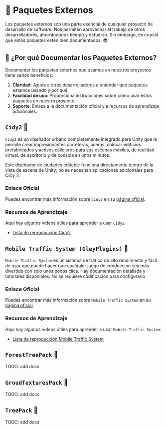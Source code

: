 # 📝 Paquetes Externos

Los paquetes externos son una parte esencial de cualquier proyecto de desarrollo de software. Nos permiten aprovechar el trabajo de otros desarrolladores, ahorrándonos tiempo y esfuerzo. Sin embargo, es crucial que estos paquetes estén bien documentados. 📚

## 🤔 ¿Por qué Documentar los Paquetes Externos?

Documentar los paquetes externos que usamos en nuestros proyectos tiene varios beneficios:

1. **Claridad**: Ayuda a otros desarrolladores a entender qué paquetes estamos usando y por qué.
2. **Facilidad de uso**: Proporciona instrucciones sobre cómo usar estos paquetes en nuestro proyecto.
3. **Soporte**: Enlaza a la documentación oficial y a recursos de aprendizaje adicionales.

## `Cidy2` 📖

`Cidy2` es un diseñador urbano completamente integrado para Unity que le permite crear impresionantes carreteras, aceras, colocar edificios prefabricados y activos callejeros para sus escenas móviles, de realidad virtual, de escritorio y de consola en unos minutos.

Este diseñador de ciudades editable funciona directamente dentro de la vista de escena de Unity; no se necesitan aplicaciones adicionales para CiDy 2.

### Enlace Oficial

Puedes encontrar más información sobre `Cidy2` en su [página oficial](https://assetstore.unity.com/packages/tools/level-design/cidy-2-55298).

### Recursos de Aprendizaje

Aquí hay algunos videos útiles para aprender a usar `Cidy2`:

- [Lista de reproducción Cidy2](https://www.youtube.com/watch?v=aMIihX7uJtQ&list=PL8XbkWPNcpu0rcsomKnnel8AS97gDUX2-&ab_channel=RecklessGames)

## `Mobile Traffic System (GleyPlugins)` 📖

`Mobile Traffic System` es un sistema de tráfico de alto rendimiento y fácil de usar que puede hacer que cualquier juego de conducción sea más divertido con solo unos pocos clics. Hay documentación detallada y tutoriales disponibles. No se requiere codificación para configurarlo

### Enlace Oficial

Puedes encontrar más información sobre `Mobile Traffic System` en su [página oficial](https://assetstore.unity.com/packages/tools/behavior-ai/mobile-traffic-system-v2-0-277301).

### Recursos de Aprendizaje

Aquí hay algunos videos útiles para aprender a usar `Mobile Traffic System`:

- [Lista de reproducción Mobile Traffic System](https://www.youtube.com/watch?v=hjKXg6HtWPI&list=PLKeb94eicHQtyL7nYgZ4De1htLs8lmz9C&ab_channel=GleyGames)

## `ForestTreePack` 🎄

TODO: add docs

## `GroudTexturesPack` 🎄

TODO: add docs

## `TreePack` 🎄

TODO: add docs
